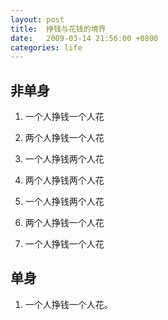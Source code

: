 ```yaml
---
layout: post
title:  挣钱与花钱的境界
date:   2009-03-14 21:56:00 +0800
categories: life
---
```


## 非单身

1.  一个人挣钱一个人花

2.  两个人挣钱一个人花

3.  一个人挣钱两个人花

4.  两个人挣钱两个人花

5.  一个人挣钱两个人花

6.  两个人挣钱一个人花

7.  一个人挣钱一个人花

## 单身

1.   一个人挣钱一个人花。
